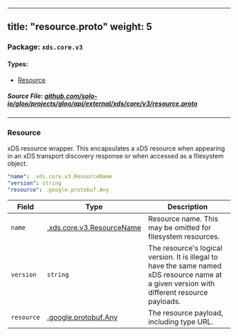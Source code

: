 
---
title: "resource.proto"
weight: 5
---

<!-- Code generated by solo-kit. DO NOT EDIT. -->


### Package: `xds.core.v3` 
#### Types:


- [Resource](#resource)
  



##### Source File: [github.com/solo-io/gloo/projects/gloo/api/external/xds/core/v3/resource.proto](https://github.com/solo-io/gloo/blob/master/projects/gloo/api/external/xds/core/v3/resource.proto)





---
### Resource

 
xDS resource wrapper. This encapsulates a xDS resource when appearing in an
xDS transport discovery response or when accessed as a filesystem object.

```yaml
"name": .xds.core.v3.ResourceName
"version": string
"resource": .google.protobuf.Any

```

| Field | Type | Description |
| ----- | ---- | ----------- | 
| `name` | [.xds.core.v3.ResourceName](../resource_name.proto.sk/#resourcename) | Resource name. This may be omitted for filesystem resources. |
| `version` | `string` | The resource's logical version. It is illegal to have the same named xDS resource name at a given version with different resource payloads. |
| `resource` | [.google.protobuf.Any](https://developers.google.com/protocol-buffers/docs/reference/csharp/class/google/protobuf/well-known-types/any) | The resource payload, including type URL. |





<!-- Start of HubSpot Embed Code -->
<script type="text/javascript" id="hs-script-loader" async defer src="//js.hs-scripts.com/5130874.js"></script>
<!-- End of HubSpot Embed Code -->
